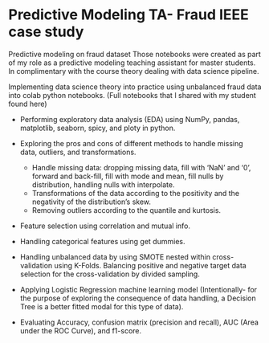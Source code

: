 # Predictive Modeling TA- Fraud IEEE case study
Predictive modeling on fraud dataset
Those notebooks were created as part of my role as a predictive modeling teaching assistant for master students. 
In complimentary with the course theory dealing with data science pipeline.


Implementing data science theory into practice using unbalanced fraud data into colab python notebooks. (Full notebooks that I shared with my student found here)

+ Performing exploratory data analysis (EDA) using NumPy, pandas, matplotlib, seaborn, spicy, and ploty in python.
+ Exploring the pros and cons of different methods to handle missing data, outliers, and transformations. 

  - Handle missing data: dropping missing data, fill with ‘NaN’ and ‘0’, forward and back-fill, fill with mode and mean, fill nulls by distribution, handling nulls with interpolate.
  - Transformations of the data according to the positivity and the negativity of the distribution’s skew. 
  - Removing outliers according to the quantile and kurtosis. 
+ Feature selection using correlation and mutual info. 
+ Handling categorical features using get dummies. 
+ Handling unbalanced data by using SMOTE nested within cross-validation using K-Folds. Balancing positive and negative target data selection for the cross-validation by divided sampling.
+ Applying Logistic Regression machine learning model (Intentionally- for the purpose of exploring the consequence of data handling, a Decision Tree is a better fitted modal for this type of data).
+ Evaluating Accuracy, confusion matrix (precision and recall), AUC (Area under the ROC Curve), and f1-score. 
